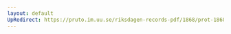 ```yaml
---
layout: default
UpRedirect: https://pruto.im.uu.se/riksdagen-records-pdf/1868/prot-1868--ak--116/prot-1868--ak--116_002.pdf
---
```

